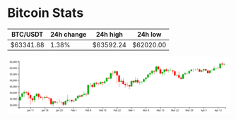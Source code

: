 # Bitcoin Stats

BTC/USDT|24h change|24h high|24h low|
|---|---|---|---|
|$63341.88|1.38%|$63592.24|$62020.00|

<img src="./chart.svg">
